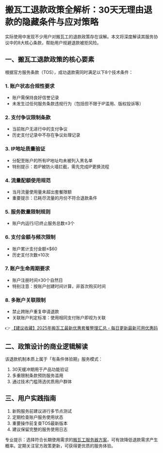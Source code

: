 # 搬瓦工退款政策全解析：30天无理由退款的隐藏条件与应对策略

实际使用中发现不少用户对搬瓦工的退款政策存在误解。本文将深度解读其服务协议中的8大核心条款，帮助用户规避退款被拒风险。

## 一、搬瓦工退款政策的核心要素
根据官方服务条款（TOS），成功退款需同时满足以下8个技术条件：

### 1. 账户状态合规性要求
- 账户需保持良好信誉记录
- 未发生过任何服务条款违规行为（包括但不限于IP滥用、版权投诉等）

### 2. 支付争议限制条款
- 当前账户无进行中的支付争议
- 历史支付记录中不存在争议处理记录

### 3. IP地址质量验证
- 分配至账户的所有IP地址均未被列入黑名单
- 特别提示：若IP被防火墙拦截，需先完成IP更换流程

### 4. 流量配额使用规范
- 当月流量使用量未超出套餐限额
- 重要提示：已耗尽流量的月份不符合退款条件

### 5. 服务数量限制规则
- 账户内运行/已终止服务总数≤3个

### 6. 支付金额与频次限制
- 账户累计支付金额≤$60
- 历史支付次数≤10次

### 7. 账户生命周期要求
- 账户注册时间≤30个自然日
- 特别注意：按账户创建时间计算，非首次购买时间

### 8. 多账户关联限制
- 禁止跨账户重复申请退款
- 关联账户判定标准：使用相同支付账户即视为关联

👉 [【建议收藏】2025年搬瓦工最新优惠套餐整理汇总 - 每日更新最新可用优惠码](https://bit.ly/banwagon)

## 二、政策设计的商业逻辑解读
该退款机制本质上属于「有条件体验期」服务模式：
1. 30天缓冲期用于产品功能验证
2. 多重限制条款预防服务滥用
3. 通过技术门槛筛选优质用户群体

## 三、用户实践指南
1. 新购服务前建议进行多节点测试
2. 定期检查账户服务使用状态
3. 重要操作前复查TOS最新版本
4. 建议保留完整的服务使用日志

专业提示：选择符合长期使用需求的[搬瓦工服务器方案](https://bit.ly/banwagon)，可有效降低退款需求产生概率。定期关注官方政策更新，可获得更优质的服务体验。